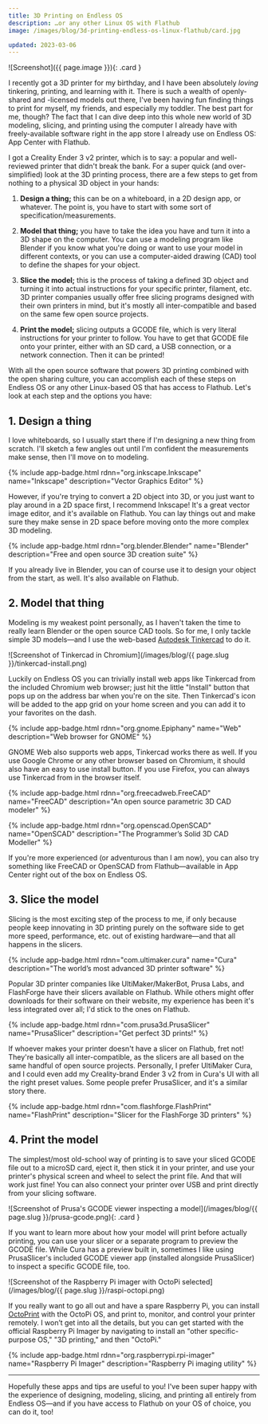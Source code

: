 ```yaml
---
title: 3D Printing on Endless OS
description: …or any other Linux OS with Flathub
image: /images/blog/3d-printing-endless-os-linux-flathub/card.jpg

updated: 2023-03-06
---
```


![Screenshot]({{ page.image }}){: .card }

I recently got a 3D printer for my birthday, and I have been absolutely _loving_
tinkering, printing, and learning with it. There is such a wealth of openly-shared 
and -licensed models out there, I've been having fun finding things to print for
myself, my friends, and especially my toddler. The best part for me, though? The
fact that I can dive deep into this whole new world of 3D modeling, slicing, and
printing using the computer I already have with freely-available software right
in the app store I already use on Endless OS: App Center with Flathub.

I got a Creality Ender 3 v2 printer, which is to say: a popular and well-reviewed
printer that didn't break the bank. For a super quick (and over-simplified) look
at the 3D printing process, there are a few steps to get from nothing to a
physical 3D object in your hands:

1. **Design a thing;** this can be on a whiteboard, in a 2D design app, or whatever.
   The point is, you have to start with some sort of specification/measurements.
   
2. **Model that thing;** you have to take the idea you have and turn it into a 3D
   shape on the computer. You can use a modeling program like Blender if you
   know what you're doing or want to use your model in different contexts, or 
   you can use a computer-aided drawing (CAD) tool to define the shapes for your
   object.
   
3. **Slice the model;** this is the process of taking a defined 3D object and
   turning it into actual instructions for your specific printer, filament, etc.
   3D printer companies usually offer free slicing programs designed with their
   own printers in mind, but it's mostly all inter-compatible and based on the
   same few open source projects.
   
4. **Print the model;** slicing outputs a GCODE file, which is very literal instructions
   for your printer to follow. You have to get that GCODE file onto your printer,
   either with an SD card, a USB connection, or a network connection. Then it can
   be printed!
   
With all the open source software that powers 3D printing combined with the open
sharing culture, you can accomplish each of these steps on Endless OS or any other
Linux-based OS that has access to Flathub. Let's look at each step and the options
you have:

## 1. Design a thing

I love whiteboards, so I usually start there if I'm designing a new thing from
scratch. I'll sketch a few angles out until I'm confident the measurements make
sense, then I'll move on to modeling.

{% include app-badge.html 
  rdnn="org.inkscape.Inkscape"
  name="Inkscape"
  description="Vector Graphics Editor" 
%}

However, if you're trying to convert a 2D object into 3D, or you just want to
play around in a 2D space first, I recommend Inkscape! It's a great vector image
editor, and it's available on Flathub. You can lay things out and make sure they
make sense in 2D space before moving onto the more complex 3D modeling.

{% include app-badge.html 
  rdnn="org.blender.Blender"
  name="Blender"
  description="Free and open source 3D creation suite" 
%}

If you already live in Blender, you can of course use it to design your object
from the start, as well. It's also available on Flathub.

## 2. Model that thing

Modeling is my weakest point personally, as I haven't taken the time to really
learn Blender or the open source CAD tools. So for me, I only tackle simple 3D
models—and I use the web-based [Autodesk Tinkercad](https://www.tinkercad.com/) to do it.

![Screenshot of Tinkercad in Chromium](/images/blog/{{ page.slug }}/tinkercad-install.png)

Luckily on Endless OS you can trivially install web apps like Tinkercad from the
included Chromium web browser; just hit the little "Install" button that pops up
on the address bar when you're on the site. Then Tinkercad's icon will be added
to the app grid on your home screen and you can add it to your favorites on the
dash.

{% include app-badge.html 
  rdnn="org.gnome.Epiphany"
  name="Web"
  description="Web browser for GNOME" 
%}

GNOME Web also supports web apps, Tinkercad works there as well. If you use Google Chrome or any other browser based on Chromium, it should also have an easy to use install button. If you use Firefox, you can always use Tinkercad from in the browser itself.

{% include app-badge.html 
  rdnn="org.freecadweb.FreeCAD"
  name="FreeCAD"
  description="An open source parametric 3D CAD modeler" 
%}

{% include app-badge.html 
  rdnn="org.openscad.OpenSCAD"
  name="OpenSCAD"
  description="The Programmer’s Solid 3D CAD Modeller" 
%}

If you're more experienced (or adventurous than I am now), you can also try something like FreeCAD or OpenSCAD from Flathub—available in App Center right out of the box on Endless OS.

## 3. Slice the model

Slicing is the most exciting step of the process to me, if only because people keep innovating in 3D printing purely on the software side to get more speed, performance, etc. out of existing hardware—and that all happens in the slicers.

{% include app-badge.html 
  rdnn="com.ultimaker.cura"
  name="Cura"
  description="The world’s most advanced 3D printer software" 
%}

Popular 3D printer companies like UltiMaker/MakerBot, Prusa Labs, and FlashForge have their slicers available on Flathub. While others might offer downloads for their software on their website, my experience has been it's less integrated over all; I'd stick to the ones on Flathub.

{% include app-badge.html 
  rdnn="com.prusa3d.PrusaSlicer"
  name="PrusaSlicer"
  description="Get perfect 3D prints!" 
%}

If whoever makes your printer doesn't have a slicer on Flathub, fret not! They're basically all inter-compatible, as the slicers are all based on the same handful of open source projects. Personally, I prefer UltiMaker Cura, and I could even add my Creality-brand Ender 3 v2 from in Cura's UI with all the right preset values. Some people prefer PrusaSlicer, and it's a similar story there.

{% include app-badge.html 
  rdnn="com.flashforge.FlashPrint"
  name="FlashPrint"
  description="Slicer for the FlashForge 3D printers" 
%}

## 4. Print the model

The simplest/most old-school way of printing is to save your sliced GCODE file out to a microSD card, eject it, then stick it in your printer, and use your printer's physical screen and wheel to select the print file. And that will work just fine! You can also connect your printer over USB and print directly from your slicing software.

![Screenshot of Prusa's GCODE viewer inspecting a model](/images/blog/{{ page.slug }}/prusa-gcode.png){: .card }

If you want to learn more about how your model will print before actually printing, you can use your slicer or a separate program to preview the GCODE file. While Cura has a preview built in, sometimes I like using PrusaSlicer's included GCODE viewer app (installed alongside PrusaSlicer) to inspect a specific GCODE file, too.

![Screenshot of the Raspberry Pi imager with OctoPi selected](/images/blog/{{ page.slug }}/raspi-octopi.png)

If you really want to go all out and have a spare Raspberry Pi, you can install [OctoPrint](https://octoprint.org/) with the OctoPi OS, and print to, monitor, and control your printer remotely. I won’t get into all the details, but you can get started with the official Raspberry Pi Imager by navigating to install an "other specific-purpose OS," "3D printing," and then "OctoPi."

{% include app-badge.html 
  rdnn="org.raspberrypi.rpi-imager"
  name="Raspberry Pi Imager"
  description="Raspberry Pi imaging utility" 
%}


---

Hopefully these apps and tips are useful to you! I've been super happy with the experience of designing, modeling, slicing, and printing all entirely from Endless OS—and if you have access to Flathub on your OS of choice, you can do it, too!
